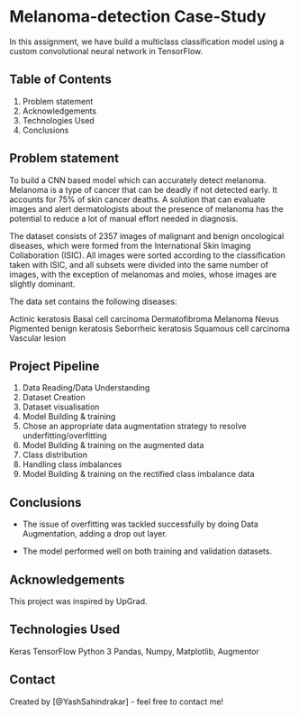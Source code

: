 # Melanoma-detection Case-Study
In this assignment, we have build a multiclass classification model using a custom convolutional neural network in TensorFlow.

## Table of Contents
1. Problem statement
2. Acknowledgements
3. Technologies Used
4. Conclusions


## Problem statement
To build a CNN based model which can accurately detect melanoma. Melanoma is a type of cancer that can be deadly if not detected early. It accounts for 75% of skin cancer deaths. A solution that can evaluate images and alert dermatologists about the presence of melanoma has the potential to reduce a lot of manual effort needed in diagnosis.

The dataset consists of 2357 images of malignant and benign oncological diseases, which were formed from the International Skin Imaging Collaboration (ISIC). All images were sorted according to the classification taken with ISIC, and all subsets were divided into the same number of images, with the exception of melanomas and moles, whose images are slightly dominant.

The data set contains the following diseases:

Actinic keratosis
Basal cell carcinoma
Dermatofibroma
Melanoma
Nevus
Pigmented benign keratosis
Seborrheic keratosis
Squamous cell carcinoma
Vascular lesion


## Project Pipeline  
1) Data Reading/Data Understanding
2) Dataset Creation
3) Dataset visualisation
4) Model Building & training
5) Chose an appropriate data augmentation strategy to resolve underfitting/overfitting
6) Model Building & training on the augmented data
7) Class distribution
8) Handling class imbalances
9) Model Building & training on the rectified class imbalance data


## Conclusions
- The issue of overfitting was tackled successfully by doing Data Augmentation, adding a drop out layer.

- The model performed well on both training and validation datasets.


## Acknowledgements 
This project was inspired by UpGrad.


## Technologies Used
Keras
TensorFlow
Python 3
Pandas, Numpy, Matplotlib,
Augmentor



## Contact
Created by [@YashSahindrakar] - feel free to contact me!
